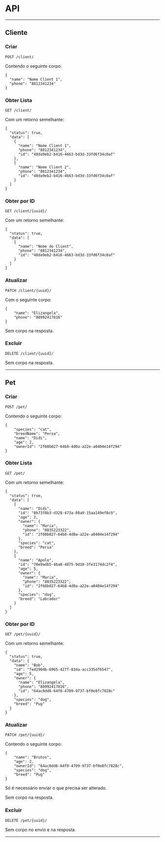 # API

---

## Cliente

### Criar

`POST /client/`

Contendo o seguinte corpo:

```
{
  "name": "Nome Client 1",
  "phone": "8812341234"
}
```

### Obter Lista

`GET /client/`

Com um retorno semelhante:

```
{
  "status": true,
  "data": [
    {
      "name": "Nome Client 1",
      "phone": "8812341234",
      "id": "48da9eb2-b416-4663-bd3d-33fd6f34c0af"
    },
    {
      "name": "Nome Client 2",
      "phone": "8812341234",
      "id": "48da9eb2-b416-4663-bd3d-33fd6f34c0af"
    }
  ]
}
```

### Obter por ID

`GET /client/{uuid}/`

Com um retorno semelhante:

```
{
  "status": true,
  "data": [
    {
      "name": "Nome do Client",
      "phone": "8812341234",
      "id": "48da9eb2-b416-4663-bd3d-33fd6f34c0af"
    }
  ]
}
```

### Atualizar

`PATCH /client/{uuid}/`

Com o seguinte corpo:

```
{
    "name": "Elizangela",
    "phone": "88992417816"
}
```

Sem corpo na resposta.


### Excluir

`DELETE /client/{uuid}/`

Sem corpo na resposta.

---

## Pet

### Criar

`POST /pet/`

Contendo o seguinte corpo:

```
{
    "species": "cat",
    "breedName": "Persa",
    "name": "Didi",
    "age": 2,
    "ownerId": "2f60b027-64b8-4d0a-a22e-a0404e14f294"
}
```

### Obter Lista

`GET /pet/`

Com um retorno semelhante:

```
{
  "status": true,
  "data": [
    {
      "name": "Didi",
      "id": "0b73f8b3-d328-473a-80a9-15aa149ef8c9",
      "age": 2,
      "owner": {
        "name": "Maria",
        "phone": "8835223322",
        "id": "2f60b027-64b8-4d0a-a22e-a0404e14f294"
      },
      "species": "cat",
      "breed": "Persa"
    },
    {
      "name": "Apolo",
      "id": "70e9adb5-46a8-4875-9d10-3fe3174dc2f4",
      "age": 5,
      "owner": {
        "name": "Maria",
        "phone": "8835223322",
        "id": "2f60b027-64b8-4d0a-a22e-a0404e14f294"
      },
      "species": "dog",
      "breed": "Labrador"
    }
  ]
}
```

### Obter por ID

`GET /pet/{uuid}/`

Com um retorno semelhante:

```
{
  "status": true,
  "data": {
    "name": "Bob",
    "id": "fed2904b-6965-427f-834a-acc335df6547",
    "age": 5,
    "owner": {
      "name": "Elizangela",
      "phone": "88992417816",
      "id": "64ac0dd6-64f0-4709-9737-bf0e8fc7828c"
    },
    "species": "dog",
    "breed": "Pug"
  }
}
```

### Atualizar

`PATCH /pet/{uuid}/`

Contendo o seguinte corpo:

```
{
    "name": "Brutos",
    "age": 2,
    "ownerId": "64ac0dd6-64f0-4709-9737-bf0e8fc7828c",
    "species": "dog",
    "breed": "Pug"
}
```
Só é necessário enviar o que precisa ser alterado.

Sem corpo na resposta.

### Excluir

`DELETE /pet/{uuid}/`

Sem corpo no envio e na resposta.

---
